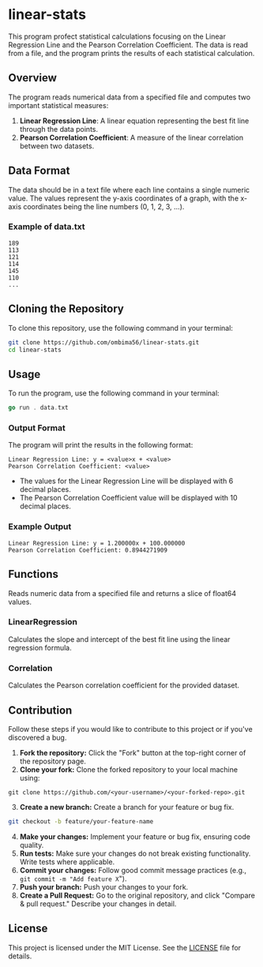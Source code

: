 # linear-stats

This program profect statistical calculations focusing on the Linear Regression Line and the Pearson Correlation Coefficient. The data is read from a file, and the program prints the results of each statistical calculation.

## Overview

The program reads numerical data from a specified file and computes two important statistical measures:

1. **Linear Regression Line**: A linear equation representing the best fit line through the data points.
2. **Pearson Correlation Coefficient**: A measure of the linear correlation between two datasets.

## Data Format

The data should be in a text file where each line contains a single numeric value. The values represent the y-axis coordinates of a graph, with the x-axis coordinates being the line numbers (0, 1, 2, 3, ...).

### Example of data.txt

```
189
113 
121 
114 
145 
110
...
```

## Cloning the Repository

To clone this repository, use the following command in your terminal:

```bash
git clone https://github.com/ombima56/linear-stats.git
cd linear-stats
```

## Usage

To run the program, use the following command in your terminal:

```go
go run . data.txt
```

### Output Format
The program will print the results in the following format:
```
Linear Regression Line: y = <value>x + <value>
Pearson Correlation Coefficient: <value>
```

- The values for the Linear Regression Line will be displayed with 6 decimal places.
- The Pearson Correlation Coefficient value will be displayed with 10 decimal places.

### Example Output
```
Linear Regression Line: y = 1.200000x + 100.000000
Pearson Correlation Coefficient: 0.8944271909
```
## Functions

Reads numeric data from a specified file and returns a slice of float64 values.

### LinearRegression
Calculates the slope and intercept of the best fit line using the linear regression formula.

### Correlation
Calculates the Pearson correlation coefficient for the provided dataset.

## Contribution

Follow these steps if you would like to contribute to this project or if you've discovered a bug.

1. **Fork the repository:** Click the "Fork" button at the top-right corner of the repository page.
2. **Clone your fork:** Clone the forked repository to your local machine using:

```bas
git clone https://github.com/<your-username>/<your-forked-repo>.git
```
3. **Create a new branch:** Create a branch for your feature or bug fix.

```bash
git checkout -b feature/your-feature-name
```
4. **Make your changes:** Implement your feature or bug fix, ensuring code quality.
5. **Run tests:** Make sure your changes do not break existing functionality. Write tests where applicable.
6. **Commit your changes:** Follow good commit message practices (e.g., `git commit -m "Add feature X`").
7. **Push your branch:** Push your changes to your fork.
8. **Create a Pull Request:** Go to the original repository, and click "Compare & pull request." Describe your changes in detail.

## License
This project is licensed under the MIT License. See the [LICENSE](./LICENSE) file for details.